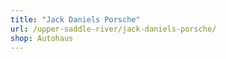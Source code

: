 ```yaml
---
title: "Jack Daniels Porsche"
url: /upper-saddle-river/jack-daniels-porsche/
shop: Autohaus
---
```

